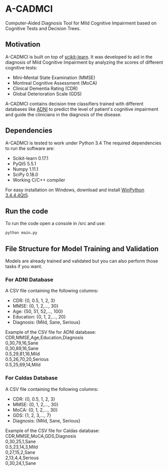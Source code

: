 # A-CADMCI
Computer-Aided Diagnosis Tool for Mild Cognitive Impairment based on Cognitive Tests and Decision Trees.

## Motivation
A-CADMCI is built on top of [scikit-learn](https://github.com/scikit-learn/scikit-learn). It was developed to aid in the diagnosis of Mild Cognitive Impairment by analyzing the scores of different cognitive tests:
- Mini–Mental State Examination (MMSE)
- Montreal Cognitive Assessment (MoCA)
- Clinical Dementia Rating (CDR)
- Global Deterioration Scale (GDS)

A-CADMCI contains decision tree classifiers trained with different databases like [ADNI](http://adni.loni.usc.edu/) to predict the level of patient's cognitive impairment and guide the clinicians in the diagnosis of the disease.

## Dependencies
A-CADMCI is tested to work under Python 3.4
The required dependencies to run the software are:
- Scikit-learn 0.17.1
- PyQt5 5.5.1
- Numpy 1.11.1
- SciPy 0.18.0
- Working C/C++ compiler

For easy installation on Windows, download and install [WinPython 3.4.4.4Qt5](https://sourceforge.net/projects/winpython/files/WinPython_3.4/3.4.4.4/). 

## Run the code
To run the code open a console in /src and use:
```python
python main.py
```

## File Structure for Model Training and Validation
Models are already trained and validated but you can also perform those tasks if you want.

### For ADNI Database
A CSV file containing the following columns:
- CDR: {0, 0.5, 1, 2, 3}
- MMSE: {0, 1, 2,..., 30}
- Age: {50, 51, 52,..., 100}
- Education: {0, 1, 2,..., 20}
- Diagnosis: {Mild, Sane, Serious}

Example of the CSV file for ADNI database:  
CDR,MMSE,Age,Education,Diagnosis  
0,30,79,16,Sane  
0,30,89,16,Sane  
0.5,29,81,16,Mild  
0.5,26,70,20,Serious  
0.5,25,69,14,Mild  

### For Caldas Database
A CSV file containing the following columns:
- CDR: {0, 0.5, 1, 2, 3}
- MMSE: {0, 1, 2,..., 30}
- MoCA: {0, 1, 2,..., 30}
- GDS: {1, 2, 3,..., 7}
- Diagnosis: {Mild, Sane, Serious}

Example of the CSV file for Caldas database:  
CDR,MMSE,MoCA,GDS,Diagnosis  
0,30,25,1,Sane  
0.5,23,14,3,Mild  
0,27,15,2,Sane  
2,13,4,4,Serious  
0,30,24,1,Sane  
